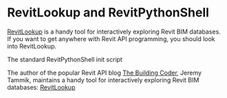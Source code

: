 # RevitLookup and RevitPythonShell

[RevitLookup](https://github.com/jeremytammik/RevitLookup) is a handy tool for interactively exploring Revit BIM databases. If you want to get anywhere with Revit API programming, you should look into RevitLookup.

The standard RevitPythonShell init script 

The author of the popular Revit API blog [The Building Coder](http://thebuildingcoder.typepad.com/), Jeremy Tammik, maintains a handy tool for interactively exploring Revit BIM databases: [RevitLookup](https://github.com/jeremytammik/RevitLookup)